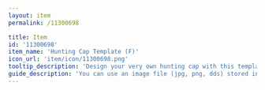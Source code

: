 ```yaml
---
layout: item
permalink: /11300698

title: Item
id: '11300698'
item_name: 'Hunting Cap Template (F)'
icon_url: 'item/icon/11300698.png'
tooltip_description: 'Design your very own hunting cap with this template.'
guide_description: 'You can use an image file (jpg, png, dds) stored in the MapleStory2\Custom\Equip folder.'
---
```

